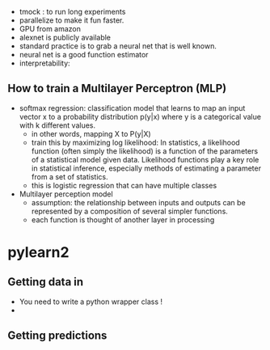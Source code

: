 
- tmock : to run long experiments
- parallelize to make it fun faster.
- GPU from amazon
- alexnet is publicly available
- standard practice is to grab a neural net that is well known.
- neural net is a good function estimator
- interpretability:

## How to train a Multilayer Perceptron (MLP)
- softmax regression: classification model that learns to map an input vector x to a probability distribution p(y|x) where y is a categorical value with k different values.  
  - in other words, mapping X to P(y|X)
  - train this by maximizing log likelihood:
In statistics, a likelihood function (often simply the likelihood) is a function of the parameters of a statistical model given data. Likelihood functions play a key role in statistical inference, especially methods of estimating a parameter from a set of statistics.
  - this is logistic regression that can have multiple classes
- Multilayer perception model
  - assumption: the relationship between inputs and outputs can be represented by a composition of several simpler functions.
  - each function is thought of another layer in processing

# pylearn2

## Getting data in
- You need to write a python wrapper class !
- 
## Getting predictions
